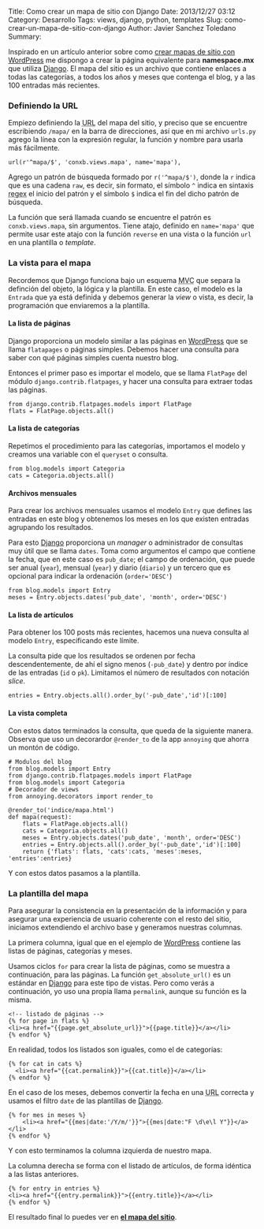 Title: Como crear un mapa de sitio con Django
Date: 2013/12/27 03:12
Category: Desarrollo 
Tags: views, django, python, templates 
Slug: como-crear-un-mapa-de-sitio-con-django
Author: Javier Sanchez Toledano
Summary: 

Inspirado en un artículo anterior sobre como [crear mapas de sitio con WordPress](http://conxb.com/19sblkG) me dispongo a crear la página equivalente para **namespace.mx** que utiliza [Django](/django/). El mapa del sitio es un archivo que contiene enlaces a todas las categorías, a todos los años y meses que contenga el blog, y a las 100 entradas más recientes.

### Definiendo la URL

Empiezo definiendo la <abbr class="initialism" title="Uniform Resource Locator">URL</abbr> del mapa del sitio, y preciso que se encuentre escribiendo `/mapa/` en la barra de direcciones, así que en mi archivo `urls.py` agrego la línea con la expresión regular, la función y nombre para usarla más fácilmente.

    url(r'^mapa/$', 'conxb.views.mapa', name='mapa'),

Agrego un patrón de búsqueda formado por `r('^mapa/$')`, donde la `r` indica que es una cadena `raw`, es decir, sin formato, el símbolo `^` indica en sintaxis <abbr class="initialism" title="RegEx o Expresiones Regulares">regex</abbr> el inicio del patrón y el símbolo `$` indica el fin del dicho patrón de búsqueda.

La función que será llamada cuando se encuentre el patrón es `conxb.views.mapa`, sin argumentos. Tiene atajo, definido en `name='mapa'` que permite usar este atajo con la función `reverse` en una vista o la función `url` en una plantilla o _template_.

### La vista para el mapa

Recordemos que Django funciona bajo un esquema <abbr title="Model-View-Controler o Modelo-Vista-Presentación" class="initialism">MVC</abbr> que separa la definción del objeto, la lógica y la plantilla. En este caso, el modelo es la `Entrada` que ya está definida y debemos generar la _view_ o vista, es decir, la programación que enviaremos a la plantilla.

#### La lista de páginas

Django proporciona un modelo similar a las páginas en [WordPress](/wordpress/) que se llama `flatapages` o páginas simples. Debemos hacer una consulta para saber con qué páginas simples cuenta nuestro blog.

Entonces el primer paso es importar el modelo, que se llama `FlatPage` del módulo `django.contrib.flatpages`, y hacer una consulta para extraer todas las páginas.

    from django.contrib.flatpages.models import FlatPage
    flats = FlatPage.objects.all()

#### La lista de categorías

Repetimos el procedimiento para las categorías, importamos el modelo y creamos una variable con el `queryset` o consulta.

    from blog.models import Categoria
    cats = Categoria.objects.all()

#### Archivos mensuales

Para crear los archivos mensuales usamos el modelo `Entry` que defines las entradas en este blog y obtenemos los meses en los que existen entradas agrupando los resultados. 

Para esto [Django](/django/) proporciona un _manager_ o administrador de consultas muy útil que se llama `dates`. Toma como argumentos el campo que contiene la fecha, que en este caso es `pub_date`; el campo de ordenación, que puede ser anual (`year`), mensual (`year`) y diario (`diario`) y un tercero que es opcional para indicar la ordenación (`order='DESC'`)

    from blog.models import Entry
    meses = Entry.objects.dates('pub_date', 'month', order='DESC')

#### La lista de artículos

Para obtener los 100 posts más recientes, hacemos una nueva consulta al modelo `Entry`, especificando este límite.

La consulta pide que los resultados se ordenen por fecha descendentemente, de ahí el signo menos (`-pub_date`) y dentro por índice de las entradas (`id` o `pk`). Limitamos el número de resultados con notación _slice_.

    entries = Entry.objects.all().order_by('-pub_date','id')[:100]

#### La vista completa

Con estos datos terminados la consulta,  que queda de la siguiente manera. Observa que uso un decorardor `@render_to` de la app `annoying` que ahorra un montón de código.

    # Modulos del blog
    from blog.models import Entry
    from django.contrib.flatpages.models import FlatPage
    from blog.models import Categoria
    # Decorador de views
    from annoying.decorators import render_to

    @render_to('indice/mapa.html')
    def mapa(request):
        flats = FlatPage.objects.all()
        cats = Categoria.objects.all()
        meses = Entry.objects.dates('pub_date', 'month', order='DESC')
        entries = Entry.objects.all().order_by('-pub_date','id')[:100]
        return {'flats': flats, 'cats':cats, 'meses':meses, 'entries':entries}

Y con estos datos pasamos a la plantilla.

### La plantilla del mapa

Para asegurar la consistencia en la presentación de la información y para asegurar una experiencia de usuario coherente con el resto del sitio, iniciamos extendiendo el archivo base y generamos nuestras columnas.

La primera columna, igual que en el ejemplo de [WordPress](/wordpress/) contiene las listas de páginas, categorías y meses.

Usamos ciclos `for` para crear la lista de páginas, como se muestra a continuación, para las páginas. La función `get_absolute_url()` es un estándar en [Django](/django/) para este tipo de vistas. Pero como verás a continuación, yo uso una propia llama `permalink`, aunque su función es la misma.

    <!-- listado de páginas -->
    {% for page in flats %}
    <li><a href="{{page.get_absolute_url}}">{{page.title}}</a></li>
    {% endfor %}

En realidad, todos los listados son iguales, como el de categorías:

    {% for cat in cats %}
      <li><a href="{{cat.permalink}}">{{cat.title}}</a></li>
    {% endfor %}

En el caso de los meses, debemos convertir la fecha en una <abbr class="initialism" title="Uniform Resource Locator">URL</abbr> correcta y usamos el filtro `date` de las plantillas de [Django](/django/).

    {% for mes in meses %}
        <li><a href="{{mes|date:'/Y/m/'}}">{{mes|date:"F \d\e\l Y"}}</a></li>
    {% endfor %}

Y con esto terminamos la columna izquierda de nuestro mapa. 

La columna derecha se forma con el listado de artículos, de forma idéntica a las listas anteriores.

    {% for entry in entries %}
    <li><a href="{{entry.permalink}}">{{entry.title}}</a></li>
    {% endfor %}

El resultado final lo puedes ver en [**el mapa del sitio**](/mapa/).
